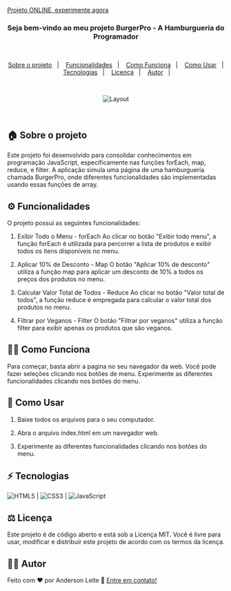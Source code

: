 [Projeto ONLINE, experimente agora](https://anderdev-github.github.io/burgerpro/) <br>


<h3 align="center">
  Seja bem-vindo ao meu projeto BurgerPro - A Hamburgueria do Programador 
</h3>

<br>

<p align="center">
  <a href="#house-sobre-o-projeto">Sobre o projeto</a>&nbsp;&nbsp;&nbsp;|&nbsp;&nbsp;&nbsp;
  <a href="#gear-funcionalidades">Funcionalidades</a>&nbsp;&nbsp;&nbsp;|&nbsp;&nbsp;&nbsp;
  <a href="#man_shrugging-como-funciona">Como Funciona</a>&nbsp;&nbsp;&nbsp;|&nbsp;&nbsp;&nbsp;
  <a href="#open_book-como-usar">Como Usar</a>&nbsp;&nbsp;&nbsp;|&nbsp;&nbsp;&nbsp;
  <a href="#zap-tecnologias">Tecnologias</a>&nbsp;&nbsp;&nbsp;|&nbsp;&nbsp;&nbsp;
  <a href="#balance_scale-licença">Licença</a>&nbsp;&nbsp;&nbsp;|&nbsp;&nbsp;&nbsp;
  <a href="#man_technologist-autor">Autor</a>&nbsp;&nbsp;&nbsp;|&nbsp;&nbsp;&nbsp;
</p>

<br>

<p align="center">
<img alt="Layout" src="./assets/demo-BurgerPro.gif">
</p>
<br>


## :house: Sobre o projeto

Este projeto foi desenvolvido para consolidar conhecimentos em programação JavaScript, especificamente nas funções forEach, map, reduce, e filter. A aplicação simula uma página de uma hamburgueria chamada BurgerPro, onde diferentes funcionalidades são implementadas usando essas funções de array.

## :gear: Funcionalidades

O projeto possui as seguintes funcionalidades:

1. Exibir Todo o Menu - forEach
Ao clicar no botão "Exibir todo menu", a função forEach é utilizada para percorrer a lista de produtos e exibir todos os itens disponíveis no menu.

2. Aplicar 10% de Desconto - Map
O botão "Aplicar 10% de desconto" utiliza a função map para aplicar um desconto de 10% a todos os preços dos produtos no menu.

3. Calcular Valor Total de Todos - Reduce
Ao clicar no botão "Valor total de todos", a função reduce é empregada para calcular o valor total dos produtos no menu.

4. Filtrar por Veganos - Filter
O botão "Filtrar por veganos" utiliza a função filter para exibir apenas os produtos que são veganos.

## :man_shrugging: Como Funciona

Para começar, basta abrir a pagina no seu navegador da web. Você pode fazer seleções clicando nos botões de menu. Experimente as diferentes funcionalidades clicando nos botões do menu.

## :open_book: Como Usar

1. Baixe todos os arquivos para o seu computador.
   
2. Abra o arquivo index.html em um navegador web.

3. Experimente as diferentes funcionalidades clicando nos botões do menu.

## :zap: Tecnologias

![HTML5](https://img.shields.io/badge/-HTML5-E34F26?style=flat-square&logo=html5&logoColor=white) | ![CSS3](https://img.shields.io/badge/-CSS3-1572B6?style=flat-square&logo=css3) | ![JavaScript](https://img.shields.io/badge/-JavaScript-black?style=flat-square&logo=javascript)

## :balance_scale: Licença

Este projeto é de código aberto e está sob a Licença MIT. Você é livre para usar, modificar e distribuir este projeto de acordo com os termos da licença.

## :man_technologist: Autor

Feito com ♥ por Anderson Leite :wave: [Entre em contato!](https://www.linkedin.com/in/andersondiasleite/)
